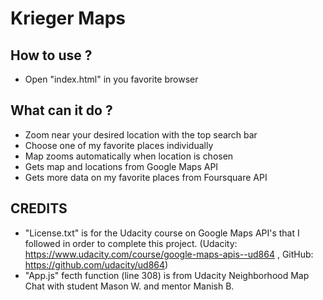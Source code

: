 # Krieger Maps


## How to use ?
* Open "index.html" in you favorite browser

## What can it do ?
* Zoom near your desired location with the top search bar
* Choose one of my favorite places individually
* Map zooms automatically when location is chosen  
* Gets map and locations from Google Maps API
* Gets more data on my favorite places from Foursquare API

## CREDITS
* "License.txt" is for the Udacity course on Google Maps API's that I followed in order to complete this project. (Udacity: https://www.udacity.com/course/google-maps-apis--ud864 , GitHub: https://github.com/udacity/ud864)
* "App.js" fecth function (line 308) is from Udacity Neighborhood Map Chat with student Mason W. and mentor Manish B.
